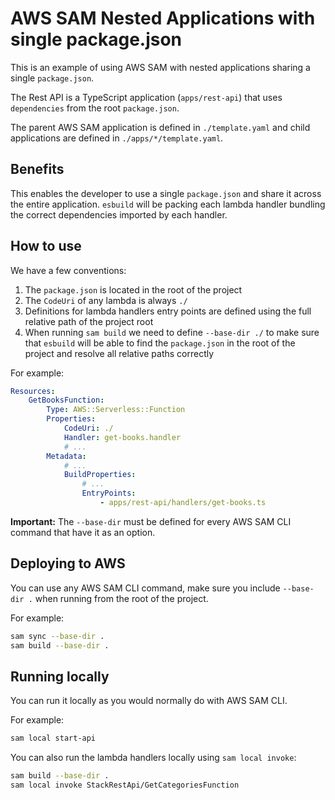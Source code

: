 # AWS SAM Nested Applications with single package.json

This is an example of using AWS SAM with nested applications sharing a single `package.json`.

The Rest API is a TypeScript application (`apps/rest-api`) that uses `dependencies` from the root `package.json`.

The parent AWS SAM application is defined in `./template.yaml` and child applications are defined in `./apps/*/template.yaml`.

## Benefits

This enables the developer to use a single `package.json` and share it across the entire application. `esbuild` will be packing each lambda handler bundling the correct dependencies imported by each handler.

## How to use

We have a few conventions:

1. The `package.json` is located in the root of the project
2. The `CodeUri` of any lambda is always `./`
3. Definitions for lambda handlers entry points are defined using the full relative path of the project root
4. When running `sam build` we need to define `--base-dir ./` to make sure that `esbuild` will be able to find the `package.json` in the root of the project and resolve all relative paths correctly

For example:

```yaml
Resources:
    GetBooksFunction:
        Type: AWS::Serverless::Function
        Properties:
            CodeUri: ./
            Handler: get-books.handler
            # ...
        Metadata:
            # ...
            BuildProperties:
                # ...
                EntryPoints:
                    - apps/rest-api/handlers/get-books.ts
```

**Important:** The `--base-dir` must be defined for every AWS SAM CLI command that have it as an option.

## Deploying to AWS

You can use any AWS SAM CLI command, make sure you include `--base-dir .` when running from the root of the project.

For example:

```bash
sam sync --base-dir .
sam build --base-dir .
```

## Running locally

You can run it locally as you would normally do with AWS SAM CLI.

For example:

```bash
sam local start-api
```

You can also run the lambda handlers locally using `sam local invoke`:

```bash
sam build --base-dir .
sam local invoke StackRestApi/GetCategoriesFunction
```
